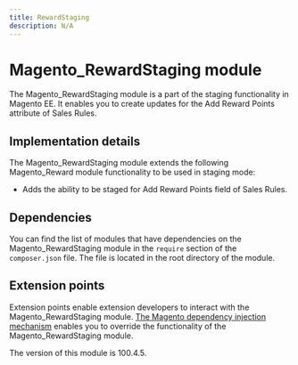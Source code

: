 ```yaml
---
title: RewardStaging
description: N/A
---
```


# Magento_RewardStaging module

The Magento_RewardStaging module is a part of the staging functionality in Magento EE. It enables you to create updates for the Add Reward Points attribute of Sales Rules.

## Implementation details

The Magento_RewardStaging module extends the following Magento_Reward module functionality to be used in staging mode:

- Adds the ability to be staged for Add Reward Points field of Sales Rules.

## Dependencies

You can find the list of modules that have dependencies on the Magento_RewardStaging module in the `require` section of the `composer.json` file. The file is located in the root directory of the module.

## Extension points

Extension points enable extension developers to interact with the Magento_RewardStaging module. [The Magento dependency injection mechanism](https://developer.adobe.com/commerce/php/development/components/dependency-injection/) enables you to override the functionality of the Magento_RewardStaging module.

<InlineAlert slots="text" />
The version of this module is 100.4.5.
